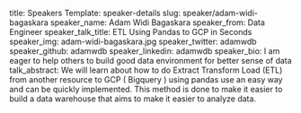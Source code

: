 title: Speakers
Template: speaker-details
slug: speaker/adam-widi-bagaskara
speaker_name: Adam Widi Bagaskara
speaker_from: Data Engineer
speaker_talk_title: ETL Using Pandas to GCP in Seconds
speaker_img: adam-widi-bagaskara.jpg
speaker_twitter: adamwdb
speaker_github: adamwdb
speaker_linkedin: adamwdb
speaker_bio: I am eager to help others to build good data environment for better sense of data
talk_abstract: We will learn about how to do Extract Transform Load (ETL) from another resource to GCP ( Bigquery ) using pandas use an easy way and can be quickly implemented. This method is done to make it easier to build a data warehouse that aims to make it easier to analyze data.